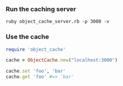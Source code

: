 ### Run the caching server

```
ruby object_cache_server.rb -p 3000 -v
```

### Use the cache

```ruby
require 'object_cache'

cache = ObjectCache.new("localhost:3000")

cache.set 'foo', 'bar'
cache.get 'foo' #=> 'bar'
```
